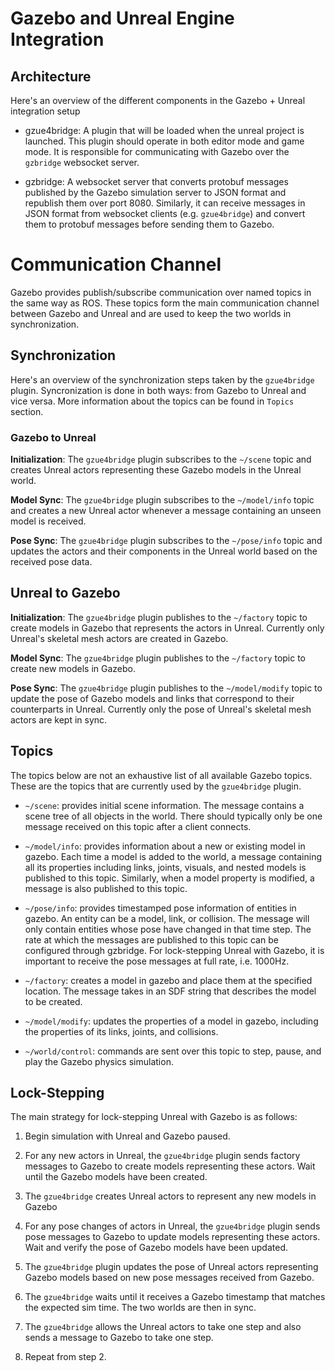 # Gazebo and Unreal Engine Integration

## Architecture

Here's an overview of the different components in the Gazebo + Unreal integration setup

* gzue4bridge: A plugin that will be loaded when the unreal project is launched. This plugin should operate in both editor mode and game mode. It is responsible for communicating with Gazebo over the `gzbridge` websocket server.

* gzbridge: A websocket server that converts protobuf messages published by the Gazebo simulation server to JSON format and republish them over port 8080. Similarly, it can receive messages in JSON format from websocket clients (e.g. `gzue4bridge`) and convert them to protobuf messages before sending them to Gazebo.


# Communication Channel

Gazebo provides publish/subscribe communication over named topics in the same way as ROS. These topics form the main communication channel between Gazebo and Unreal and are used to keep the two worlds in synchronization.

## Synchronization

Here's an overview of the synchronization steps taken by the `gzue4bridge` plugin. Syncronization is done in both ways: from Gazebo to Unreal and vice versa. More information about the topics can be found in `Topics` section.

### Gazebo to Unreal

**Initialization**: The `gzue4bridge` plugin subscribes to the `~/scene` topic and creates Unreal actors representing these Gazebo models in the Unreal world. 

**Model Sync**: The `gzue4bridge` plugin subscribes to the `~/model/info` topic and creates a new Unreal actor whenever a message containing an unseen model is received.

**Pose Sync**: The `gzue4bridge` plugin subscribes to the `~/pose/info` topic and updates the actors and their components in the Unreal world based on the received pose data.

## Unreal to Gazebo

**Initialization**: The `gzue4bridge` plugin publishes to the `~/factory` topic to create models in Gazebo that represents the actors in Unreal. Currently only Unreal's skeletal mesh actors are created in Gazebo.

**Model Sync**: The `gzue4bridge` plugin publishes to the `~/factory` topic to create new models in Gazebo.

**Pose Sync**: The `gzue4bridge` plugin publishes to the `~/model/modify` topic to update the pose of Gazebo models and links that correspond to their counterparts in Unreal. Currently only the pose of Unreal's skeletal mesh actors are kept in sync.


## Topics

The topics below are not an exhaustive list of all available Gazebo topics. These are the topics that are currently used by the `gzue4bridge` plugin. 

* `~/scene`: provides initial scene information. The message contains a scene tree of all objects in the world. There should typically only be one message received on this topic after a client connects. 

* `~/model/info`: provides information about a new or existing model in gazebo. Each time a model is added to the world, a message containing all its properties including links, joints, visuals, and nested models is published to this topic. Similarly, when a model property is modified, a message is also published to this topic.

* `~/pose/info`: provides timestamped pose information of entities in gazebo. An entity can be a model, link, or collision. The message will only contain entities whose pose have changed in that time step. The rate at which the messages are published to this topic can be configured through gzbridge. For lock-stepping Unreal with Gazebo, it is important to receive the pose messages at full rate, i.e. 1000Hz.

* `~/factory`: creates a model in gazebo and place them at the specified location. The message takes in an SDF string that describes the model to be created. 

* `~/model/modify`: updates the properties of a model in gazebo, including the properties of its links, joints, and collisions. 

* `~/world/control`: commands are sent over this topic to step, pause, and play the Gazebo physics simulation.

## Lock-Stepping

The main strategy for lock-stepping Unreal with Gazebo is as follows:

1. Begin simulation with Unreal and Gazebo paused.

1. For any new actors in Unreal, the `gzue4bridge` plugin sends factory messages to Gazebo to create models representing these actors. Wait until the Gazebo models have been created.

1. The `gzue4bridge` creates Unreal actors to represent any new models in Gazebo

1. For any pose changes of actors in Unreal, the `gzue4bridge` plugin sends pose messages to Gazebo to update models representing these actors. Wait and verify the pose of Gazebo models have been updated.

1. The `gzue4bridge` plugin updates the pose of Unreal actors representing Gazebo models based on new pose messages received from Gazebo.

1. The `gzue4bridge` waits until it receives a Gazebo timestamp that matches the expected sim time. The two worlds are then in sync.

1. The `gzue4bridge` allows the Unreal actors to take one step and also sends a message to Gazebo to take one step.

1. Repeat from step 2.